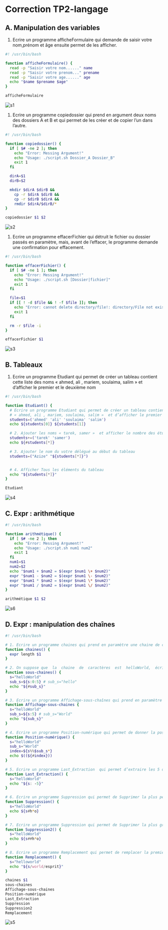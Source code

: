 # Correction TP2-langage

## A. Manipulation des variables

1. Ecrire un programme afficheFormulaire qui demande de saisir votre nom,prénom et âge
   ensuite permet de les afficher.

```sh
#! /usr/bin/bash

function afficheFormulaire() {
  read -p "Saisir votre nom......" name
  read -p "Saisir votre prenom..." prename
  read -p "Saisir votre age......" age
  echo "$name $prename $age"
}

afficheFormulaire
```

![s1](imgs/s1.png)

1. Ecrire un programme copiedossier qui prend en argument deux noms des dossiers A et B et
   qui permet de les créer et de copier l’un dans l’autre.

```sh
#! /usr/bin/bash

function copiedossier() {
  if [ $# -ne 2 ]; then
    echo "Error: Messing Argument!"
    echo "Usage: ./script.sh Dossier_A Dossier_B"
    exit 1
  fi

  dirA=$1
  dirB=$2

  mkdir $dirA $dirB &&
    cp -r $dirA $dirB &&
    cp -r $dirB $dirA &&
    rmdir $dirA/$dirB/*
}

copiedossier $1 $2
```

![s2](imgs/s2.png)

1. Ecrire un programme effacerFichier qui détruit le fichier ou dossier passés en paramètre,
   mais, avant de l’effacer, le programme demande une confirmation pour effacement.

```sh
#! /usr/bin/bash

function effacerFichier() {
  if [ $# -ne 1 ]; then
    echo "Error: Messing Argument!"
    echo "Usage: ./script.sh [Dossier|fichier]"
    exit 1
  fi

  file=$1
  if [[ ! -d $file && ! -f $file ]]; then
    echo "Error: cannot delete directory/file!: directory/File not exist!"
    exit 1
  fi

  rm -r $file -i
}

effacerFichier $1
```

![s3](imgs/s3.png)

## B. Tableaux

1. Ecrire un programme Etudiant qui permet de créer un tableau contient cette liste des noms
   « ahmed, ali , mariem, soulaima, salim » et d’afficher le premier et le deuxième nom

```sh
#! /usr/bin/bash

function Etudiant() {
  # Ecrire un programme Etudiant qui permet de créer un tableau contient cette liste des noms
  # « ahmed, ali , mariem, soulaima, salim »  et d’afficher le premier et le deuxième  nom
  students=('ahmed' 'ali' 'soulaima' 'salim')
  echo ${students[0]} ${students[1]}

  # 2. Ajouter les noms « tarek, samer »  et afficher le nombre des étudiants
  students+=('tarek' 'samer')
  echo ${#students[*]}

  # 3. Ajouter le nom du votre délégué au début du tableau
  students=("Azize" "${students[*]}")


  # 4. Afficher Tous les éléments du tableau
  echo "${students[*]}"
}

Etudiant
```

![s4](imgs/s4.png)

## C. Expr : arithmétique

```sh
#! /usr/bin/bash

function arithmétique() {
  if [ $# -ne 2 ]; then
    echo "Error: Messing Argument!"
    echo "Usage: ./script.sh num1 num2"
    exit 1
  fi
  num1=$1
  num2=$2
  echo "$num1 + $num2 = $(expr $num1 \+ $num2)"
  expr "$num1 - $num2 = $(expr $num1 \- $num2)"
  expr "$num1 * $num2 = $(expr $num1 \* $num2)"
  expr "$num1 / $num2 = $(expr $num1 \/ $num2)"
}

arithmétique $1 $2
```

![s6](imgs/s6.png)

## D. Expr : manipulation des chaînes

```sh
#! /usr/bin/bash

# 1. Ecrire un programme chaines qui prend en paramètre une chaine de caractères  et  afficher sa longueur
function chaines() {
  expr length $1
}

# 2. On suppose que  la  chaine  de  caractères  est  helloWorld,  écrire  un  programme  sous-chaînes qui permet d’afficher la Longueur de 1er  sous-chaînes
function sous-chaines() {
  s="helloWorld"
  sub_s=${s:0:5} # sub_s="hello"
  echo "${#sub_s}"
}

# 3. Ecrire un programme Affichage-sous-chaînes qui prend en paramètre la chaine helloWorld et permet d’afficher la deuxième sous chaine
function Affichage-sous-chaines {
  s="helloWorld"
  sub_s=${s:5} # sub_s="World"
  echo "${sub_s}"
}

# 4. Ecrire un programme Position-numérique qui permet de donner la position du deuxième sous chaine de la chaine HelloWorld
function Position-numérique() {
  s="helloWorld"
  sub_s="World"
  index=${s%%$sub_s*}
  echo $((${#index}))
}

# 5. Ecrire un programme Last_Extraction  qui permet d’extraire les 5 dernier caractères   de la chaine helloWorld
function Last_Extraction() {
  s="helloWorld"
  echo "${s: -5}"
}

# 6. Ecrire un programme Suppression qui permet de Supprimer la plus petite correspondance entre h et o à partir du début de la chaine helloworld.
function Suppression() {
  s="helloWorld"
  echo ${s#h*o}
}

# 7. Ecrire un programme Suppression qui permet de Supprimer la plus grande  correspondance entre h et o à partir du début de la chaine helloworld.
function Suppression2() {
  s="helloWorld"
  echo ${s##h*o}
}

# 8. Ecrire un programme Remplacement qui permet de remplacer la première  correspondance de la sous chaine  world de la chaine helloworld avec esprit.
function Remplacement() {
  s="helloworld"
  echo "${s/world/esprit}"
}

chaines $1
sous-chaines
Affichage-sous-chaines
Position-numérique
Last_Extraction
Suppression
Suppression2
Remplacement
```

![s5](imgs/s5.png)
